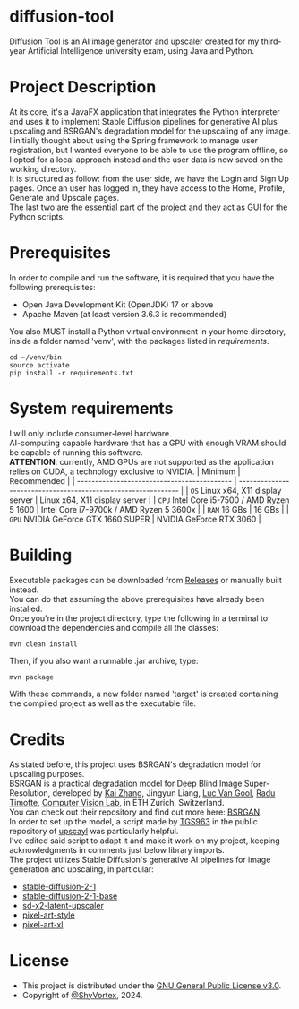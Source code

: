 # diffusion-tool
Diffusion Tool is an AI image generator and upscaler created for my third-year Artificial Intelligence university exam, using Java and Python.

# Project Description
At its core, it's a JavaFX application that integrates the Python interpreter and uses it to implement Stable Diffusion pipelines for generative AI plus upscaling 
and BSRGAN's degradation model for the upscaling of any image.  
I initially thought about using the Spring framework to manage user registration, but I wanted everyone to be able to use the program offline, so I opted 
for a local approach instead and the user data is now saved on the working directory.  
It is structured as follow: from the user side, we have the Login and Sign Up pages. Once an user has logged in, they have access to the Home, Profile, Generate
and Upscale pages.  
The last two are the essential part of the project and they act as GUI for the Python scripts.

# Prerequisites
In order to compile and run the software, it is required that you have the following prerequisites:
- Open Java Development Kit (OpenJDK) 17 or above
- Apache Maven (at least version 3.6.3 is recommended)
 
You also MUST install a Python virtual environment in your home directory, inside a folder named 'venv',
with the packages listed in *requirements*.
 ```shell
 cd ~/venv/bin
 source activate
 pip install -r requirements.txt
 ```

# System requirements
I will only include consumer-level hardware.  
AI-computing capable hardware that has a GPU with enough VRAM should be capable of running this software.  
**ATTENTION**: currently, AMD GPUs are not supported as the application relies on CUDA, a technology exclusive to NVIDIA.
|                 Minimum                     |                         Recommended                           |
| ------------------------------------------- | ------------------------------------------------------------- |
| `OS` Linux x64, X11 display server          | Linux x64, X11 display server                                 |
| `CPU` Intel Core i5-7500 / AMD Ryzen 5 1600 | Intel Core i7-9700k / AMD Ryzen 5 3600x                       |
| `RAM` 16 GBs                                | 16 GBs                                                        |
| `GPU` NVIDIA GeForce GTX 1660 SUPER         | NVIDIA GeForce RTX 3060                                       |

# Building
Executable packages can be downloaded from [Releases](https://github.com/ShyVortex/diffusion-tool/releases) or manually built instead.  
You can do that assuming the above prerequisites have already been installed.  
Once you're in the project directory, type the following in a terminal to download the dependencies and compile all the classes:
 ```shell
 mvn clean install
 ```
Then, if you also want a runnable .jar archive, type:
 ```shell
 mvn package
 ```
With these commands, a new folder named 'target' is created containing the compiled project as well as the executable file.

# Credits
As stated before, this project uses BSRGAN's degradation model for upscaling purposes.  
BSRGAN is a practical degradation model for Deep Blind Image Super-Resolution, developed by [Kai Zhang](https://cszn.github.io/), Jingyun Liang, 
[Luc Van Gool](https://vision.ee.ethz.ch/people-details.OTAyMzM=.TGlzdC8zMjQ4LC0xOTcxNDY1MTc4.html), [Radu Timofte](http://people.ee.ethz.ch/~timofter/),
[Computer Vision Lab](https://vision.ee.ethz.ch/the-institute.html), in ETH Zurich, Switzerland.  
You can check out their repository and find out more here: [BSRGAN](https://github.com/cszn/BSRGAN).    
In order to set up the model, a script made by [TGS963](https://github.com/TGS963) in the public repository of [upscayl](https://github.com/upscayl/upscayl) was particularly helpful.  
I've edited said script to adapt it and make it work on my project, keeping acknowledgments in comments just below library imports.  
The project utilizes Stable Diffusion's generative AI pipelines for image generation and upscaling, in particular:  
+ [stable-diffusion-2-1](https://huggingface.co/stabilityai/stable-diffusion-2-1)
+ [stable-diffusion-2-1-base](https://huggingface.co/stabilityai/stable-diffusion-2-1-base)
+ [sd-x2-latent-upscaler](https://huggingface.co/stabilityai/sd-x2-latent-upscaler)
+ [pixel-art-style](https://huggingface.co/kohbanye/pixel-art-style)
+ [pixel-art-xl](https://huggingface.co/nerijs/pixel-art-xl)

# License
- This project is distributed under the [GNU General Public License v3.0](https://github.com/ShyVortex/diffusion-tool/blob/master/LICENSE.md).
- Copyright of [@ShyVortex](https://github.com/ShyVortex), 2024.
